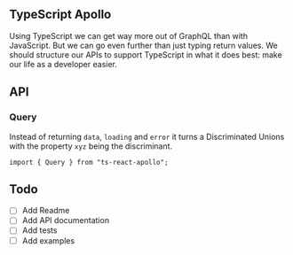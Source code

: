 ## TypeScript Apollo

Using TypeScript we can get way more out of GraphQL than with JavaScript. But we can go even further than just typing return values. We should structure our APIs to support TypeScript in what it does best: make our life as a developer easier.

## API

### Query

Instead of returning `data`, `loading` and `error` it turns a Discriminated Unions with the property `xyz` being the discriminant.

```
import { Query } from "ts-react-apollo";
```

## Todo
- [ ] Add Readme
- [ ] Add API documentation
- [ ] Add tests
- [ ] Add examples
